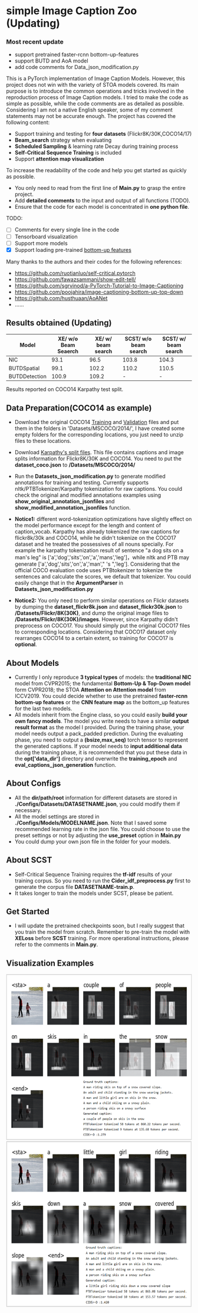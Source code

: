 # simple Image Caption Zoo (Updating)

### Most recent update
- support pretrained faster-rcnn bottom-up-features
- support BUTD and AoA model
- add code comments for Data_json_modification.py

This is a PyTorch implementation of Image Caption Models. However, this project does not win with the variety of STOA models covered. Its main purpose is to introduce the common operations and tricks involved in the reproduction process of Image Caption models. I tried to make the code as simple as possible, while the code comments are as detailed as possible. Considering I am not a native English speaker, some of my comment statements may not be accurate enough. The project has covered the following content:

- Support training and testing for **four datasets** (Flickr8K/30K,COCO14/17)
- **Beam_search** strategy when evaluating
- **Scheduled Sampling** & learning rate Decay during training process
- **Self-Critical Sequence Training** is included
- Support **attention map visualization**

To increase the readability of the code and help you get started as quickly as possible. 

- You only need to read from the first line of **Main.py** to grasp the entire project.
- Add **detailed comments** to the input and output of all functions (TODO).
- Ensure that the code for each model is concentrated in **one python file**.

TODO:

- [ ] Comments for every single line in the code
- [ ] Tensorboard visualization
- [ ] Support more models
- [x] Support loading pre-trained [bottom-up features](https://imagecaption.blob.core.windows.net/imagecaption/trainval_36.zip)

Many thanks to the authors and their codes for the following references:

- https://github.com/ruotianluo/self-critical.pytorch
- https://github.com/fawazsammani/show-edit-tell/
- https://github.com/sgrvinod/a-PyTorch-Tutorial-to-Image-Captioning
- https://github.com/poojahira/image-captioning-bottom-up-top-down
- https://github.com/husthuaan/AoANet
- ......

## Results obtained (Updating)

| Model         | XE/ w/o Beam Seaerch | XE/ w/  beam search | SCST/ w/o beam search | SCST/ w/ beam search |
| ------------- | -------------------- | ------------------- | --------------------- | -------------------- |
| NIC           | 93.1                 | 96.5                | 103.8                 | 104.3                |
| BUTDSpatial   | 99.1                 | 102.2               | 110.2                 | 110.5                |
| BUTDDetection | 100.9                | 109.2               | -                     | -                    |


Results reported on COCO14 Karpathy test split.

## Data Preparation(COCO14 as example)

- Download the original COCO14 [Training](http://images.cocodataset.org/zips/train2014.zip) and [Validation](http://images.cocodataset.org/zips/val2014.zip) files and put them in the folders in 'Datasets/MSCOCO/2014/', I have created some empty folders for the corresponding locations, you just need to unzip files to these locations. 

- Download [Karpathy's split files](http://cs.stanford.edu/people/karpathy/deepimagesent/caption_datasets.zip). This file contains captions and image splits information for Flickr8K/30K and COCO14. You need to put the **dataset_coco.json** to **/Datasets/MSCOCO/2014/**
- Run the **Datasets_json_modification.py** to generate modified annotations for training and testing. Currently supports nltk/PTBTokenizer/Karpathy tokenization for raw captions. You could check the original and modified annotations examples using **show_original_annotation_jsonfiles** and **show_modified_annotation_jsonfiles** function.
- **Notice1:** different word-tokenization optimizations have slightly effect on the model performance except for the length and content of caption_vocab. Karpathy has already tokenized the raw captions for flickr8k/30k and COCO14, while he didn't tokenize on the COCO17 dataset and he treated the possessives of all nouns specially. For example the karpathy tokenization result of sentence "a dog sits on a man's leg" is ['a','dog','sits','on','a','mans','leg']，while nltk and PTB may generate ['a','dog','sits','on','a','man'," 's ",'leg']. Considering that the official COCO evaluation code uses PTBtokenizer to tokenize the sentences and calculate the scores, we default that tokenizer. You could easily change that in the **ArgumentParser** in **Datasets_json_modification.py**
- **Notice2:** You only need to perform similar operations on Flickr datasets by dumping the **dataset_flickr8k.json** and **dataset_flickr30k.json** to **/Datasets/Flickr/8K(30K)**, and dump  the original image files to **/Datasets/Flickr/8K(30K)/images**. However, since Karpathy didn't preprocess on COCO17. You should simply put the original COCO17 files to corresponding locations.  Considering that COCO17 dataset only rearranges COCO14 to a certain extent, so training for COCO17 is **optional**.

## About Models

- Currently I only reproduce **3 typical types** of models: the **traditional NIC** model from CVPR2015; the fundamental **Bottom-Up & Top-Down model** form CVPR2018; the STOA **Attention on Attention model** from ICCV2019. You could decide whether to use the pretrained **faster-rcnn bottom-up features** or the **CNN feature map** as the bottom_up features for the last two models. 
- All models inherit from the Engine class, so you could easily **build your own fancy models**. The model you write needs to have a similar **output result format** as the model I provided. During the training phase, your model needs output a pack_padded prediction. During the evaluating phase, you need to output a **(bsize,max_seq)** torch tensor to represent the generated captions. If your model needs to **input additional data** during the training phase, it is recommended that you put these data in the **opt['data_dir']** directory and overwrite the **training_epoch** and **eval_captions_json_generation** function.

## About Configs

- All the **dir/path/root** information for different datasets are stored in **./Configs/Datasets/DATASETNAME.json**, you could modify them if necessary.
- All the model settings are stored in **./Configs/Models/MODELNAME.json**. Note that I saved some recommended learning rate in the json file. You could choose to use the preset settings or not by adjusting the **use_preset** option in **Main.py** 
- You could dump your own json file in the folder for your models.

## About SCST

- Self-Critical Sequence Training requires the **tf-idf** results of your training corpus. So you need to run the **Cider_idf_preprocess.py** first to generate the corpus file **DATASETNAME-train.p**. 
- It takes longer to train the models under SCST, please be patient.

## Get Started

- I will update the pretrained checkpoints soon, but I really suggest that you train the model from scratch. Remember to pre-train the model with **XELoss** before **SCST** training. For more operational instructions, please refer to the comments in **Main.py**.

## Visualization Examples

<div align=center><img src="https://github.com/zyj0021200/simpleImageCaptionZoo/blob/master/images/bbox_atten_BUTD.png" width="600" height="450" /></div>
<div align=center><img src="https://github.com/zyj0021200/simpleImageCaptionZoo/blob/master/images/spatial_atten_BUTD.png" width="600" height="450" /></div>


